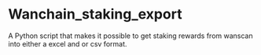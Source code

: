 # Wanchain_staking_export
A Python script that makes it possible to get staking rewards from wanscan into either a excel and or csv format. 
